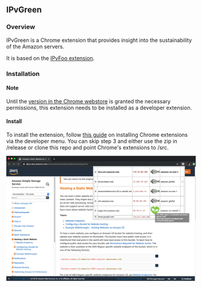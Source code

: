 ## IPvGreen

### Overview
IPvGreen is a Chrome extension that provides insight into the sustainability of the Amazon servers.

It is based on the [IPvFoo extension](https://github.com/pmarks-net/ipvfoo).

### Installation

#### Note

Until the [version in the Chrome webstore](https://chrome.google.com/webstore/detail/ipvgreen/japapgcichafkoenponokhilebeejbch) is granted the necessary permissions, this extension needs to be installed as a developer extension.

#### Install
To install the extension, follow [this guide](https://www.cnet.com/how-to/how-to-install-chrome-extensions-manually/) on installing Chrome extensions via the developer menu.
You can skip step 3 and either use the zip in /release or clone this repo and point Chrome's extensions to /src.

![IPvGreen](/screenshot.png)
